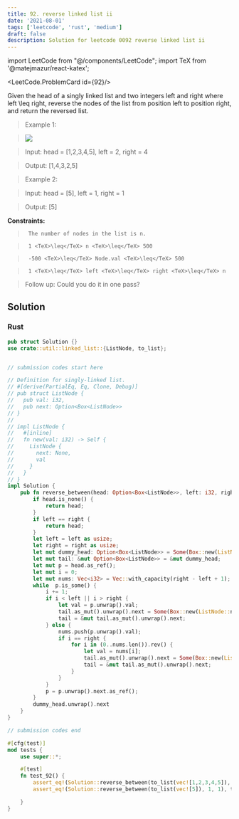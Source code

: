 ```yaml
---
title: 92. reverse linked list ii
date: '2021-08-01'
tags: ['leetcode', 'rust', 'medium']
draft: false
description: Solution for leetcode 0092 reverse linked list ii
---
```

import LeetCode from "@/components/LeetCode";
import TeX from '@matejmazur/react-katex';

<LeetCode.ProblemCard id={92}/>
 

  Given the head of a singly linked list and two integers left and right where left <TeX>\leq</TeX> right, reverse the nodes of the list from position left to position right, and return the reversed list.

   

 >   Example 1:

 >   ![](https://assets.leetcode.com/uploads/2021/02/19/rev2ex2.jpg)

 >   Input: head <TeX>=</TeX> [1,2,3,4,5], left <TeX>=</TeX> 2, right <TeX>=</TeX> 4

 >   Output: [1,4,3,2,5]

  

 >   Example 2:

  

 >   Input: head <TeX>=</TeX> [5], left <TeX>=</TeX> 1, right <TeX>=</TeX> 1

 >   Output: [5]

  

   

  **Constraints:**

  

 >   	The number of nodes in the list is n.

 >   	1 <TeX>\leq</TeX> n <TeX>\leq</TeX> 500

 >   	-500 <TeX>\leq</TeX> Node.val <TeX>\leq</TeX> 500

 >   	1 <TeX>\leq</TeX> left <TeX>\leq</TeX> right <TeX>\leq</TeX> n

  

   

 >   Follow up: Could you do it in one pass?


## Solution
### Rust
```rust
pub struct Solution {}
use crate::util::linked_list::{ListNode, to_list};


// submission codes start here

// Definition for singly-linked list.
// #[derive(PartialEq, Eq, Clone, Debug)]
// pub struct ListNode {
//   pub val: i32,
//   pub next: Option<Box<ListNode>>
// }
// 
// impl ListNode {
//   #[inline]
//   fn new(val: i32) -> Self {
//     ListNode {
//       next: None,
//       val
//     }
//   }
// }
impl Solution {
    pub fn reverse_between(head: Option<Box<ListNode>>, left: i32, right: i32) -> Option<Box<ListNode>> {
        if head.is_none() {
            return head;
        }
        if left == right {
            return head;
        }
        let left = left as usize;
        let right = right as usize;
        let mut dummy_head: Option<Box<ListNode>> = Some(Box::new(ListNode::new(0)));
        let mut tail: &mut Option<Box<ListNode>> = &mut dummy_head;
        let mut p = head.as_ref();
        let mut i = 0;
        let mut nums: Vec<i32> = Vec::with_capacity(right - left + 1);
        while  p.is_some() {
            i += 1;
            if i < left || i > right {
                let val = p.unwrap().val;
                tail.as_mut().unwrap().next = Some(Box::new(ListNode::new(val)));
                tail = &mut tail.as_mut().unwrap().next;    
            } else {
                nums.push(p.unwrap().val);
                if i == right {
                    for i in (0..nums.len()).rev() {
                        let val = nums[i];
                        tail.as_mut().unwrap().next = Some(Box::new(ListNode::new(val)));
                        tail = &mut tail.as_mut().unwrap().next;    
                    }
                }
            }
            p = p.unwrap().next.as_ref();
        }
        dummy_head.unwrap().next
    }
}

// submission codes end

#[cfg(test)]
mod tests {
    use super::*;

    #[test]
    fn test_92() {
        assert_eq!(Solution::reverse_between(to_list(vec![1,2,3,4,5]), 2, 4), to_list(vec![1,4,3,2,5]));
        assert_eq!(Solution::reverse_between(to_list(vec![5]), 1, 1), to_list(vec![5]));

    }
}

```

